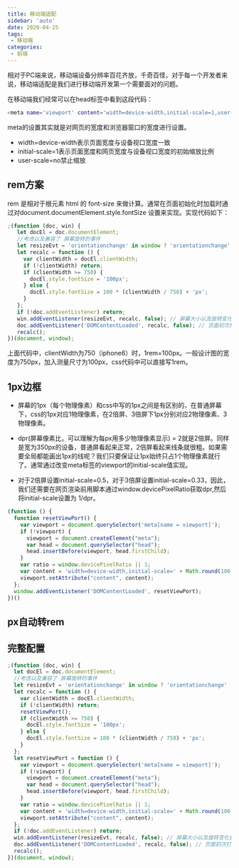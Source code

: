 ```yaml
---
title: 移动端适配
sidebar: 'auto'
date: 2020-04-25
tags:
 - 移动端
categories:
 - 前端
---
```

相对于PC端来说，移动端设备分辨率百花齐放，千奇百怪，对于每一个开发者来说，移动端适配是我们进行移动端开发第一个需要面对的问题。

在移动端我们经常可以在head标签中看到这段代码：
```bash
<meta name='viewport' content='width=device-width,initial-scale=1,user-scale=no' />
```
meta的设置其实就是对网页的宽度和浏览器窗口的宽度进行设置。
- width=device-width表示页面宽度与设备视口宽度一致
- initial-scale=1表示页面宽度和网页宽度与设备视口宽度的初始缩放比例
- user-scale=no禁止缩放

## rem方案
rem 是相对于根元素 html 的 font-size 来做计算。通常在页面初始化时加载时通过对document.documentElement.style.fontSize 设置来实现。实现代码如下：
```javascript
;(function (doc, win) {
   let docEl = doc.documentElement;
   //考虑以及兼容了 屏幕旋转的事件
   let resizeEvt = 'orientationchange' in window ? 'orientationchange' : 'resize';
   let recalc = function () {
     var clientWidth = docEl.clientWidth;
     if (!clientWidth) return;
     if (clientWidth >= 750) {
       docEl.style.fontSize = '100px';
     } else {
       docEl.style.fontSize = 100 * (clientWidth / 750) + 'px';
     }
   };
   if (!doc.addEventListener) return;
   win.addEventListener(resizeEvt, recalc, false); // 屏幕大小以及旋转变化自适应
   doc.addEventListener('DOMContentLoaded', recalc, false); // 页面初次打开自适应
   recalc();
})(document, window);
```
上面代码中，clientWidth为750（iphone6）时，1rem=100px。一般设计图的宽度为750px，加入测量尺寸为100px，css代码中可以直接写1rem。

## 1px边框
- 屏幕的1px（每个物理像素）和css中写的1px之间是有区别的，在普通屏幕下，css的1px对应1物理像素，在2倍屏、3倍屏下1px分别对应2物理像素、3物理像素。

- dpr(屏幕像素比，可以理解为每px用多少物理像素显示) = 2就是2倍屏。同样是宽为350px的设备，普通屏看起来正常，2倍屏看起来线条就很粗。如果需要全局都能画出1px的线呢？我们只要保证让1px始终只占1个物理像素就行了。通常通过改变meta标签的viewport的initial-scale值实现。
- 对于2倍屏设置initial-scale=0.5，对于3倍屏设置initial-scale=0.33，因此，我们还需要在网页渲染前用脚本通过window.devicePixelRatio获取dpr,然后将initial-scale设置为 1/dpr。
  
```javascript
(function () {
  function resetViewPort() {
    var viewport = document.querySelector('meta[name = viewport]');
    if (!viewport) {
      viewport = document.createElement("meta");
      var head = document.querySelector("head");
      head.insertBefore(viewport, head.firstChild);
    }
    var ratio = window.devicePixelRatio || 1;
    var content = 'width=device-width,initial-scale=' + Math.round(100 / ratio) / 100 + ',maximum-scale=1,user-scalable=no';
    viewport.setAttribute("content", content);
  };
  window.addEventListener('DOMContentLoaded', resetViewPort);
})()
```
## px自动转rem

## 完整配置
```javascript
;(function (doc, win) {
  let docEl = doc.documentElement;
  //考虑以及兼容了 屏幕旋转的事件
  let resizeEvt = 'orientationchange' in window ? 'orientationchange' : 'resize';
  let recalc = function () {
    var clientWidth = docEl.clientWidth;
    if (!clientWidth) return;
    resetViewPort();
    if (clientWidth >= 750) {
      docEl.style.fontSize = '100px';
    } else {
      docEl.style.fontSize = 100 * (clientWidth / 750) + 'px';
    }
  };
  let resetViewPort = function () {
    var viewport = document.querySelector('meta[name = viewport]');
    if (!viewport) {
      viewport = document.createElement("meta");
      var head = document.querySelector("head");
      head.insertBefore(viewport, head.firstChild);
    }
    var ratio = window.devicePixelRatio || 1;
    var content = 'width=device-width,initial-scale=' + Math.round(100 / ratio) / 100 + ',maximum-scale=1,user-scalable=no';
    viewport.setAttribute("content", content);
  };
  if (!doc.addEventListener) return;
  win.addEventListener(resizeEvt, recalc, false); // 屏幕大小以及旋转变化自适应
  doc.addEventListener('DOMContentLoaded', recalc, false); // 页面初次打开自适应
  recalc();
})(document, window);
```